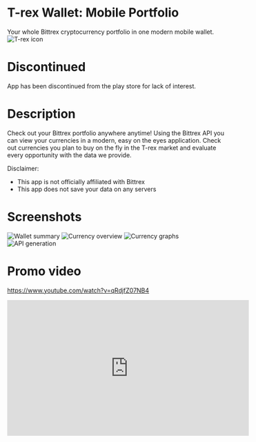 # T-rex Wallet: Mobile Portfolio
Your whole Bittrex cryptocurrency portfolio in one modern mobile wallet.
![T-rex icon](app/src/main/res/drawable/iconapp.png "T-rex icon")

# Discontinued
App has been discontinued from the play store for lack of interest.

# Description
Check out your Bittrex portfolio anywhere anytime!
Using the Bittrex API you can view your currencies in a modern, easy on the eyes application. 
Check out currencies you plan to buy on the fly in the T-rex market and evaluate every opportunity with the data we provide. 

Disclaimer: 
- This app is not officially affiliated with Bittrex
- This app does not save your data on any servers

# Screenshots
![Wallet summary](app/src/main/res/drawable/img4.png "Wallet summary")
![Currency overview](app/src/main/res/drawable/img3.png "Currency overview")
![Currency graphs](app/src/main/res/drawable/img2.png "Currency graphs")
![API generation](app/src/main/res/drawable/img1.png "API generation") 

# Promo video

https://www.youtube.com/watch?v=qRdjfZ07NB4
<iframe width="560" height="315" src="https://www.youtube.com/embed/qRdjfZ07NB4" frameborder="0" allow="accelerometer; autoplay; encrypted-media; gyroscope; picture-in-picture" allowfullscreen></iframe>
